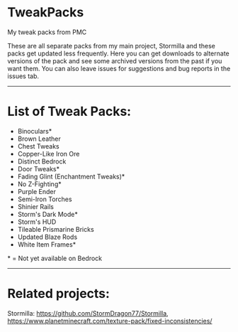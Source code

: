 # TweakPacks
My tweak packs from PMC

These are all separate packs from my main project, Stormilla and these packs get updated less frequently. Here you can get downloads to alternate versions of the pack and see some archived versions from the past if you want them. You can also leave issues for suggestions and bug reports in the issues tab.

-----
# List of Tweak Packs:
- Binoculars*
- Brown Leather
- Chest Tweaks
- Copper-Like Iron Ore
- Distinct Bedrock
- Door Tweaks*
- Fading Glint (Enchantment Tweaks)*
- No Z-Fighting*
- Purple Ender
- Semi-Iron Torches
- Shinier Rails
- Storm's Dark Mode*
- Storm's HUD
- Tileable Prismarine Bricks
- Updated Blaze Rods
- White Item Frames*

\* = Not yet available on Bedrock

-----
# Related projects: 

Stormilla: https://github.com/StormDragon77/Stormilla, https://www.planetminecraft.com/texture-pack/fixed-inconsistencies/
